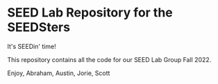# SEED Lab Repository for the SEEDSters
It's SEEDin' time!

This repository contains all the code for our SEED Lab Group Fall 2022.

Enjoy,
Abraham, Austin, Jorie, Scott
